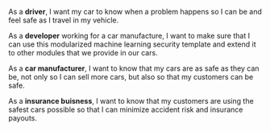 As a **driver**, I want my car to know when a problem happens so I can be and feel safe as I travel in my vehicle.

As a **developer** working for a car manufacture, I want to make sure that I can use this modularized machine learning security template and extend it to other modules that we provide in our cars. 

As a **car manufacturer**, I want to know that my cars are as safe as they can be, not only so I can sell more cars, but also so that my customers can be safe.

As a **insurance buisness**, I want to know that my customers are using the safest cars possible so that I can minimize accident risk and insurance payouts.  

